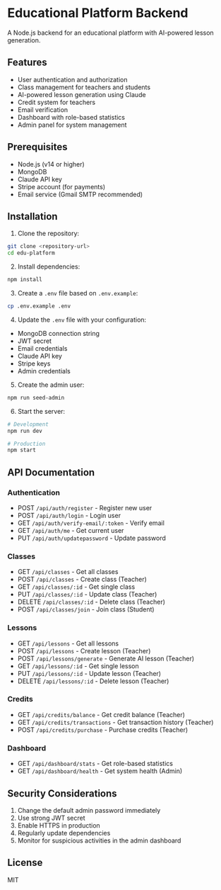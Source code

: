 # Educational Platform Backend

A Node.js backend for an educational platform with AI-powered lesson generation.

## Features

- User authentication and authorization
- Class management for teachers and students
- AI-powered lesson generation using Claude
- Credit system for teachers
- Email verification
- Dashboard with role-based statistics
- Admin panel for system management

## Prerequisites

- Node.js (v14 or higher)
- MongoDB
- Claude API key
- Stripe account (for payments)
- Email service (Gmail SMTP recommended)

## Installation

1. Clone the repository:
```bash
git clone <repository-url>
cd edu-platform
```

2. Install dependencies:
```bash
npm install
```

3. Create a `.env` file based on `.env.example`:
```bash
cp .env.example .env
```

4. Update the `.env` file with your configuration:
- MongoDB connection string
- JWT secret
- Email credentials
- Claude API key
- Stripe keys
- Admin credentials

5. Create the admin user:
```bash
npm run seed-admin
```

6. Start the server:
```bash
# Development
npm run dev

# Production
npm start
```

## API Documentation

### Authentication
- POST `/api/auth/register` - Register new user
- POST `/api/auth/login` - Login user
- GET `/api/auth/verify-email/:token` - Verify email
- GET `/api/auth/me` - Get current user
- PUT `/api/auth/updatepassword` - Update password

### Classes
- GET `/api/classes` - Get all classes
- POST `/api/classes` - Create class (Teacher)
- GET `/api/classes/:id` - Get single class
- PUT `/api/classes/:id` - Update class (Teacher)
- DELETE `/api/classes/:id` - Delete class (Teacher)
- POST `/api/classes/join` - Join class (Student)

### Lessons
- GET `/api/lessons` - Get all lessons
- POST `/api/lessons` - Create lesson (Teacher)
- POST `/api/lessons/generate` - Generate AI lesson (Teacher)
- GET `/api/lessons/:id` - Get single lesson
- PUT `/api/lessons/:id` - Update lesson (Teacher)
- DELETE `/api/lessons/:id` - Delete lesson (Teacher)

### Credits
- GET `/api/credits/balance` - Get credit balance (Teacher)
- GET `/api/credits/transactions` - Get transaction history (Teacher)
- POST `/api/credits/purchase` - Purchase credits (Teacher)

### Dashboard
- GET `/api/dashboard/stats` - Get role-based statistics
- GET `/api/dashboard/health` - Get system health (Admin)

## Security Considerations

1. Change the default admin password immediately
2. Use strong JWT secret
3. Enable HTTPS in production
4. Regularly update dependencies
5. Monitor for suspicious activities in the admin dashboard

## License

MIT 